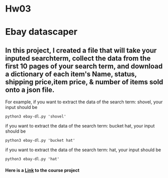 # Hw03
# Ebay datascaper
## In this project, I created a file that will take your inputed searchterm, collect the data from the first 10 pages of your search term, and download a dictionary of each item's Name, status, shipping price,item price, & number of items sold onto a json file. 


For example, if you want to extract the data of the search term: shovel, your input should be

```
python3 ebay-dl.py 'shovel'   
```

if you want to extract the data of the search term: bucket hat, your input should be

```
python3 ebay-dl.py 'bucket hat'   
```

if you want to extract the data of the search term: hat, your input should be

```
python3 ebay-dl.py 'hat'   
```

#### Here is a [Link](https://github.com/mikeizbicki/cmc-csci040/tree/2021fall/hw_03) to the course project

